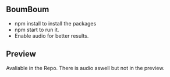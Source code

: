 ## BoumBoum

- npm install to install the packages
- npm start to run it.
- Enable audio for better results.

## Preview
Avaliable in the Repo. There is audio aswell but not in the preview.

 
